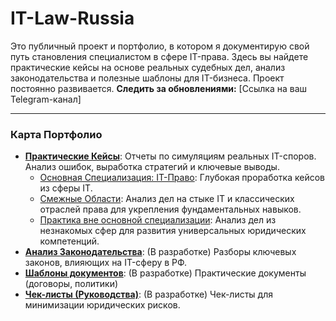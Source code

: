 # IT-Law-Russia  

Это публичный проект и портфолио, в котором я документирую свой путь становления специалистом в сфере IT-права.
Здесь вы найдете практические кейсы на основе реальных судебных дел, анализ законодательства и полезные шаблоны для IT-бизнеса. Проект постоянно развивается.
**Следить за обновлениями:** [Ссылка на ваш Telegram-канал]

---
### Карта Портфолио
* **[Практические Кейсы](https://github.com/IBakhitov-lin/IT-Law-Russia/blob/main/%D0%9F%D1%80%D0%B0%D0%BA%D1%82%D0%B8%D1%87%D0%B5%D1%81%D0%BA%D0%B8%D0%B5%20%D0%BA%D0%B5%D0%B9%D1%81%D1%8B)**: Отчеты по симуляциям реальных IT-споров. Анализ ошибок, выработка стратегий и ключевые выводы.
  * [Основная Специализация: IT-Право](https://github.com/IBakhitov-lin/IT-Law-Russia/tree/main/%D0%9F%D1%80%D0%B0%D0%BA%D1%82%D0%B8%D1%87%D0%B5%D1%81%D0%BA%D0%B8%D0%B5%20%D0%BA%D0%B5%D0%B9%D1%81%D1%8B/%D0%9E%D1%81%D0%BD%D0%BE%D0%B2%D0%BD%D0%B0%D1%8F%20%D1%81%D0%BF%D0%B5%D1%86%D0%B8%D0%B0%D0%BB%D0%B8%D0%B7%D0%B0%D1%86%D0%B8%D1%8F%20-%20IT%20%D0%9F%D1%80%D0%B0%D0%B2%D0%BE): Глубокая проработка кейсов из сферы IT.
  * [Смежные Области](https://github.com/IBakhitov-lin/IT-Law-Russia/tree/main/%D0%9F%D1%80%D0%B0%D0%BA%D1%82%D0%B8%D1%87%D0%B5%D1%81%D0%BA%D0%B8%D0%B5%20%D0%BA%D0%B5%D0%B9%D1%81%D1%8B/%D0%A1%D0%BC%D0%B5%D0%B6%D0%BD%D1%8B%D0%B5%20%D0%BE%D0%B1%D0%BB%D0%B0%D1%81%D1%82%D0%B8): Анализ дел на стыке IT и классических отраслей права для укрепления фундаментальных навыков.
  * [Практика вне основной специализации](https://github.com/IBakhitov-lin/IT-Law-Russia/tree/main/%D0%9F%D1%80%D0%B0%D0%BA%D1%82%D0%B8%D1%87%D0%B5%D1%81%D0%BA%D0%B8%D0%B5%20%D0%BA%D0%B5%D0%B9%D1%81%D1%8B/%D0%9F%D1%80%D0%B0%D0%BA%D1%82%D0%B8%D0%BA%D0%B0%20%D0%B2%D0%BD%D0%B5%20%D0%BE%D1%81%D0%BD%D0%BE%D0%B2%D0%BD%D0%BE%D0%B9%20%D1%81%D0%BF%D0%B5%D1%86%D0%B8%D0%B0%D0%BB%D0%B8%D0%B7%D0%B0%D1%86%D0%B8%D0%B8): Анализ дел из незнакомых сфер для развития универсальных юридических компетенций.
* **[Анализ Законодательства](https://github.com/IBakhitov-lin/IT-Law-Russia/blob/main/%D0%90%D0%BD%D0%B0%D0%BB%D0%B8%D0%B7%20%D0%B7%D0%B0%D0%BA%D0%BE%D0%BD%D0%BE%D0%B4%D0%B0%D1%82%D0%B5%D0%BB%D1%8C%D1%81%D1%82%D0%B2%D0%B0)**: (В разработке) Разборы ключевых законов, влияющих на IT-сферу в РФ.
* **[Шаблоны документов](https://github.com/IBakhitov-lin/IT-Law-Russia/blob/main/%D0%A8%D0%B0%D0%B1%D0%BB%D0%BE%D0%BD%D1%8B%20%D0%B4%D0%BE%D0%BA%D1%83%D0%BC%D0%B5%D0%BD%D1%82%D0%BE%D0%B2)**: (В разработке) Практические документы (договоры, политики)
* **[Чек-листы (Руководства)](https://github.com/IBakhitov-lin/IT-Law-Russia/blob/main/%D0%A7%D0%B5%D0%BA-%D0%BB%D0%B8%D1%81%D1%82%D1%8B%20(%D0%A0%D1%83%D0%BA%D0%BE%D0%B2%D0%BE%D0%B4%D1%81%D1%82%D0%B2%D0%B0))**: (В разработке) Чек-листы для минимизации юридических рисков.
